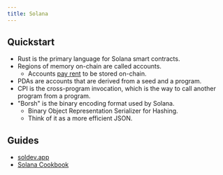 ```yaml
---
title: Solana
---
```


## Quickstart

- Rust is the primary language for Solana smart contracts.
- Regions of memory on-chain are called accounts.
    - Accounts [pay rent](https://solanacookbook.com/core-concepts/accounts.html#account-model) to be stored on-chain.
- PDAs are accounts that are derived from a seed and a program.
- CPI is the cross-program invocation, which is the way to call another program from a program.
- "Borsh" is the binary encoding format used by Solana.
    - Binary Object Representation Serializer for Hashing.
    - Think of it as a more efficient JSON.

## Guides

- [soldev.app](https://www.soldev.app/course/hello-world-program)
- [Solana Cookbook](https://solanacookbook.com/core-concepts/accounts.html#facts)
